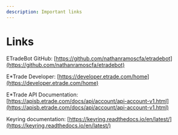 ```yaml
---
description: Important links
---
```


# Links

ETradeBot GitHub: [https://github.com/nathanramoscfa/etradebot](https://github.com/nathanramoscfa/etradebot)

E\*Trade Developer: [https://developer.etrade.com/home](https://developer.etrade.com/home)

E\*Trade API Documentation: [https://apisb.etrade.com/docs/api/account/api-account-v1.html](https://apisb.etrade.com/docs/api/account/api-account-v1.html)

Keyring documentation: [https://keyring.readthedocs.io/en/latest/](https://keyring.readthedocs.io/en/latest/)

